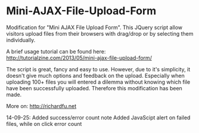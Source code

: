 Mini-AJAX-File-Upload-Form
==========================

Modification for "Mini AJAX File Upload Form". This JQuery script allow visitors upload files from their browsers with drag/drop or by selecting them individually.

A brief usage tutorial can be found here: http://tutorialzine.com/2013/05/mini-ajax-file-upload-form/

The script is great, fancy and easy to use. However, due to it's simplicity, it doesn't give much options and feedback on the upload. Especially when uploading 100+ files you will entered a dilemma without knowing which file have been successfully uploaded. Therefore this modification has been made.

More on: http://richardfu.net


14-09-25:
Added success/error count note
Added JavaScipt alert on failed files, while on click error count